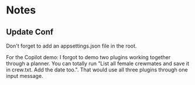 # Notes

## Update Conf
Don't forget to add an appsettings.json file in the root.

For the Copilot demo: I forgot to demo two plugins working together through a planner. You can totally run "List all female crewmates and save it in crew.txt. Add the date too.". That would use all three plugins through one input message.